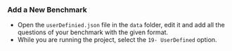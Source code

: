 

### Add a New Benchmark
* Open the `userDefinied.json` file in the `data` folder, edit it and add all the questions of your benchmark with the given format.
* While you are running the project, select the `19- UserDefined` option.

